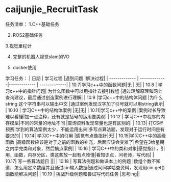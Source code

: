 # caijunjie_RecruitTask
任务清单：
1.C++基础任务

2. ROS2基础任务
 
3.视觉里程计

4. 完整的机器人视觉slam的VO

  5. docker使用

 
学习任务：
| 日期 | 学习过程 |遇到问题    |解决过程|
|  ------------- | -------------|------------- |   -------------|
|  10.7|学习c++中的函数问题|无 |  无|
| 10.8  | 学习c++中的指针问题| 为什么函数中可以用指针去接引数组 |通过理解原理和网上查询建议，最后通过创造案例进行理解|
| 10.9  |学习c++中的结构体问题 |为什么string 这个字符串可以输出中文 |通过案例发现汉字加了引号就可以用string表示|
| 10.10 | 学习C++中的结构体案例 |无|无|
|  10.11|学习c++中的案例  |案例过长导致难以看懂|加一点注释，还有就是括号的运用要美观|
|  10.12 |   学习C++中程序的内存模型|不同的常量的地址不同 |查询资料发现常量也是有区别的|
|   10.13| 打CS杯预赛|学到的算法案例太少，不能运用出来|多写点算法题，发现对于运行时间是有要求的|
| 10.14| 学习C++中的引用 |感觉有点像指针|无|
|  10.15|学习C++中的高级函数 |高级函数应该是对于之前的函数的补充，后面应该会变难了|希望在3给星期之内学完类和对象，然后搞点案例|
|  10.16 |   学习C++中的类和对象|感觉指针，引用，函数，内存分区，类这些放一起有点难懂|看知识点，问老师，写代码|
|  10.17| 写一些算法题目 |||
|  10.18 |  写算法例题和做课本上的例题 |数组个数不知道，怎么用定义数组并且通过cin输入数据|通过问同学哈查资料，发现用cin.get()函数能解决问题|
| 10.19 |   挑战升级例题和尝试写代码任务            |思考ing||
